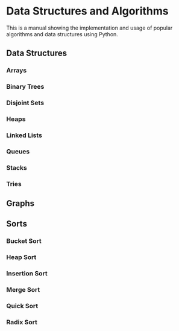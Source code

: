 # Data Structures and Algorithms
This is a manual showing the implementation and usage of popular algorithms and data structures using Python.

## Data Structures
### Arrays

### Binary Trees

### Disjoint Sets

### Heaps

### Linked Lists

### Queues

### Stacks

### Tries

## Graphs

## Sorts
### Bucket Sort

### Heap Sort

### Insertion Sort

### Merge Sort

### Quick Sort

### Radix Sort